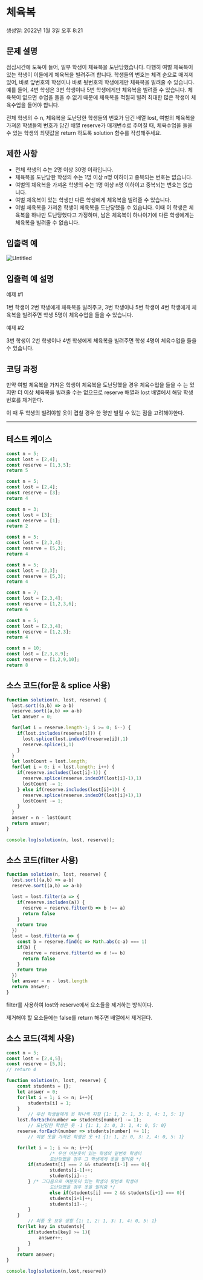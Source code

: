 # 체육복

생성일: 2022년 1월 3일 오후 8:21

## 문제 설명

점심시간에 도둑이 들어, 일부 학생이 체육복을 도난당했습니다. 다행히 여벌 체육복이 있는 학생이 이들에게 체육복을 빌려주려 합니다. 학생들의 번호는 체격 순으로 매겨져 있어, 바로 앞번호의 학생이나 바로 뒷번호의 학생에게만 체육복을 빌려줄 수 있습니다. 예를 들어, 4번 학생은 3번 학생이나 5번 학생에게만 체육복을 빌려줄 수 있습니다. 체육복이 없으면 수업을 들을 수 없기 때문에 체육복을 적절히 빌려 최대한 많은 학생이 체육수업을 들어야 합니다.

전체 학생의 수 n, 체육복을 도난당한 학생들의 번호가 담긴 배열 lost, 여벌의 체육복을 가져온 학생들의 번호가 담긴 배열 reserve가 매개변수로 주어질 때, 체육수업을 들을 수 있는 학생의 최댓값을 return 하도록 solution 함수를 작성해주세요.

## 제한 사항

- 전체 학생의 수는 2명 이상 30명 이하입니다.
- 체육복을 도난당한 학생의 수는 1명 이상 n명 이하이고 중복되는 번호는 없습니다.
- 여벌의 체육복을 가져온 학생의 수는 1명 이상 n명 이하이고 중복되는 번호는 없습니다.
- 여벌 체육복이 있는 학생만 다른 학생에게 체육복을 빌려줄 수 있습니다.
- 여벌 체육복을 가져온 학생이 체육복을 도난당했을 수 있습니다. 이때 이 학생은 체육복을 하나만 도난당했다고 가정하며, 남은 체육복이 하나이기에 다른 학생에게는 체육복을 빌려줄 수 없습니다.

## 입출력 예

![Untitled](%E1%84%8E%E1%85%A6%E1%84%8B%E1%85%B2%E1%86%A8%E1%84%87%E1%85%A9%E1%86%A8%20740dc/Untitled.png)

## 입출력 예 설명

예제 #1

1번 학생이 2번 학생에게 체육복을 빌려주고, 3번 학생이나 5번 학생이 4번 학생에게 체육복을 빌려주면 학생 5명이 체육수업을 들을 수 있습니다.

예제 #2

3번 학생이 2번 학생이나 4번 학생에게 체육복을 빌려주면 학생 4명이 체육수업을 들을 수 있습니다.

## 코딩 과정

만약 여벌 체육복을 가져온 학생이 체육복을 도난당했을 경우 체육수업을 들을 수 는 있지만 더 이상 체육복을 빌려줄 수는 없으므로 reserve 배열과 lost 배열에서 해당 학생 번호를 제거한다.

이 때 두 학생의 빌려야할 옷이 겹칠 경우 한 명만 빌릴 수 있는 점을 고려해야한다.

---

## 테스트 케이스

```jsx
const n = 5;
const lost = [2,4];
const reserve = [1,3,5];
return 5

const n = 5;
const lost = [2,4];
const reserve = [3];
return 4

const n = 3;
const lost = [3];
const reserve = [1];
return 2

const n = 5;
const lost = [2,3,4];
const reserve = [5,3];
return 4

const n = 5;
const lost = [2,3];
const reserve = [5,3];
return 4

const n = 7;
const lost = [2,3,4];
const reserve = [1,2,3,6];
return 6

const n = 5;
const lost = [2,3,4];
const reserve = [1,2,3];
return 4

const n = 10;
const lost = [2,3,8,9];
const reserve = [1,2,9,10];
return 8
```

## 소스 코드(for문 & splice 사용)

```jsx
function solution(n, lost, reserve) {
  lost.sort((a,b) => a-b)
  reserve.sort((a,b) => a-b)
  let answer = 0;

  for(let i = reserve.length-1; i >= 0; i--) {
    if(lost.includes(reserve[i])) {
      lost.splice(lost.indexOf(reserve[i]),1)
      reserve.splice(i,1)
    }
  }
  let lostCount = lost.length;
  for(let i = 0; i < lost.length; i++) {
    if(reserve.includes(lost[i]-1)) {
      reserve.splice(reserve.indexOf(lost[i]-1),1)
      lostCount -= 1;
    } else if(reserve.includes(lost[i]+1)) {
      reserve.splice(reserve.indexOf(lost[i]+1),1)
      lostCount -= 1;
    }
  }
  answer = n - lostCount
  return answer;
}

console.log(solution(n, lost, reserve));
```

## 소스 코드(filter 사용)

```jsx
function solution(n, lost, reserve) {
  lost.sort((a,b) => a-b)
  reserve.sort((a,b) => a-b)

  lost = lost.filter(a => {
    if(reserve.includes(a)) {
      reserve = reserve.filter(b => b !== a)
      return false
    }
    return true
  })
  lost = lost.filter(a => {
    const b = reserve.find(c => Math.abs(c-a) === 1)
    if(b) {
      reserve = reserve.filter(d => d !== b)
      return false
    } 
    return true
  })
  let answer = n - lost.length
  return answer;
}
```

filter를 사용하여 lost와 reserve에서 요소들을 제거하는 방식이다.

제거해야 할 요소들에는 false를 return 해주면 배열에서 제거된다.

## 소스 코드(객체 사용)

```jsx
const n = 5;
const lost = [2,4,5];
const reserve = [5,3];
// return 4

function solution(n, lost, reserve) {
    const students = {};
    let answer = 0;
    for(let i = 1; i <= n; i++){
        students[i] = 1;
    }
		// 우선 학생들에게 옷 하나씩 지정 {1: 1, 2: 1, 3: 1, 4: 1, 5: 1}
    lost.forEach(number => students[number] -= 1);
		// 도난당한 학생은 옷 -1 {1: 1, 2: 0, 3: 1, 4: 0, 5: 0}
    reserve.forEach(number => students[number] += 1);
		// 여분 옷을 가져온 학생은 옷 +1 {1: 1, 2: 0, 3: 2, 4: 0, 5: 1}

    for(let i = 1; i <= n; i++){
				/* 우선 여분옷이 있는 학생의 앞번호 학생이 
				도난당했을 경우 그 학생에게 옷을 빌려줌 */
        if(students[i] === 2 && students[i-1] === 0){
                students[i-1]++;
                students[i]--;
        } /* 그다음으로 여분옷이 있는 학생의 뒷번호 학생이 
				도난당했을 경우 옷을 빌려줌 */
				else if(students[i] === 2 && students[i+1] === 0){
                students[i+1]++;
                students[i]--;
        }
    }
		// 최종 옷 보유 상황 {1: 1, 2: 1, 3: 1, 4: 0, 5: 1}
    for(let key in students){
        if(students[key] >= 1){
            answer++;
        }
    }
    return answer;
}

console.log(solution(n,lost,reserve))
```